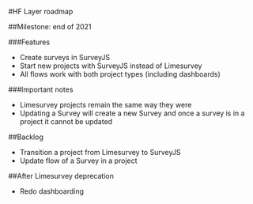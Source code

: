 #HF Layer roadmap

##Milestone: end of 2021

###Features
- Create surveys in SurveyJS
- Start new projects with SurveyJS instead of Limesurvey
- All flows work with both project types (including dashboards)

###Important notes
- Limesurvey projects remain the same way they were
- Updating a Survey will create a new Survey and once a survey is in a project it cannot be updated

##Backlog
- Transition a project from Limesurvey to SurveyJS
- Update flow of a Survey in a project

##After Limesurvey deprecation
- Redo dashboarding
